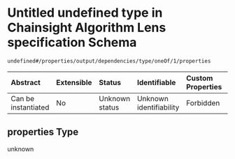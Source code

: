 # Untitled undefined type in Chainsight Algorithm Lens specification Schema

```txt
undefined#/properties/output/dependencies/type/oneOf/1/properties
```



| Abstract            | Extensible | Status         | Identifiable            | Custom Properties | Additional Properties | Access Restrictions | Defined In                                                                     |
| :------------------ | :--------- | :------------- | :---------------------- | :---------------- | :-------------------- | :------------------ | :----------------------------------------------------------------------------- |
| Can be instantiated | No         | Unknown status | Unknown identifiability | Forbidden         | Allowed               | none                | [algorithm\_lens.json\*](../../out/algorithm_lens.json "open original schema") |

## properties Type

unknown
